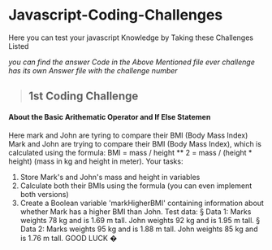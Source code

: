 # Javascript-Coding-Challenges
Here you can test your javascript Knowledge by Taking these Challenges Listed

_you can find the answer Code in the Above Mentioned file ever challenge has its own Answer file with the challenge number_
> ## 1st Coding Challenge
 #### About the Basic Arithematic Operator and If Else Statemen
Here mark and John are tyring to compare their BMI (Body Mass Index) 
Mark and John are trying to compare their BMI (Body Mass Index), which is 
calculated using the formula:
BMI = mass / height ** 2 = mass / (height * height) (mass in kg 
and height in meter).
Your tasks:
1. Store Mark's and John's mass and height in variables
2. Calculate both their BMIs using the formula (you can even implement both 
versions)
3. Create a Boolean variable 'markHigherBMI' containing information about 
whether Mark has a higher BMI than John.
Test data:
§ Data 1: Marks weights 78 kg and is 1.69 m tall. John weights 92 kg and is 1.95 
m tall.
§ Data 2: Marks weights 95 kg and is 1.88 m tall. John weights 85 kg and is 1.76 
m tall.
GOOD LUCK � 
